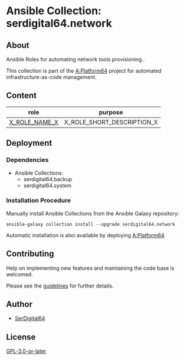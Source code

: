 # Ansible Collection: serdigital64.network

## About

Ansible Roles for automating network tools provisioning..

This collection is part of the [A:Platform64](https://github.com/serdigital64/aplatform64) project for automated infrastructure-as-code management.

## Content

| role                                                                              | purpose                    |
| --------------------------------------------------------------------------------- | -------------------------- |
| [X_ROLE_NAME_X](https://aplatform64.readthedocs.io/en/latest/roles/X_ROLE_NAME_X) | X_ROLE_SHORT_DESCRIPTION_X |

## Deployment

### Dependencies

- Ansible Collections:
  - serdigital64.backup
  - serdigital64.system

### Installation Procedure

Manually install Ansible Collections from the Ansible Galaxy repository:

```shell
ansible-galaxy collection install --upgrade serdigital64.network
```

Automatic installation is also available by deploying [A:Platform64](https://aplatform64.readthedocs.io/en/latest/#deployment)

## Contributing

Help on implementing new features and maintaining the code base is welcomed.

Please see the [guidelines](https://aplatform64.readthedocs.io/en/latest/contributing/guidelines) for further details.

## Author

- [SerDigital64](https://serdigital64.github.io/)

## License

[GPL-3.0-or-later](https://www.gnu.org/licenses/gpl-3.0.txt)
